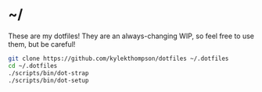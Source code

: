 # ~/

These are my dotfiles! They are an always-changing WIP, so feel free to use them, but be careful!

```bash
git clone https://github.com/kylekthompson/dotfiles ~/.dotfiles
cd ~/.dotfiles
./scripts/bin/dot-strap
./scripts/bin/dot-setup
```
